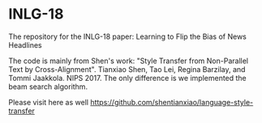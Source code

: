 # INLG-18
The repository for the INLG-18 paper: Learning to Flip the Bias of News Headlines

The code is mainly from Shen's work: "Style Transfer from Non-Parallel Text by Cross-Alignment". Tianxiao Shen, Tao Lei, Regina Barzilay, and Tommi Jaakkola. NIPS 2017.
The only difference is we implemented the beam search algorithm.

Please visit here as well
https://github.com/shentianxiao/language-style-transfer
